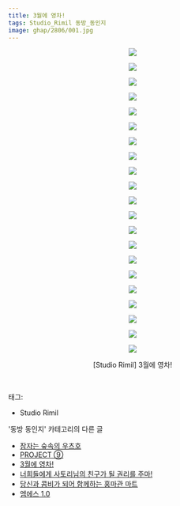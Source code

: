 ```yaml
---
title: 3월에 영차!
tags: Studio_Rimil 동방_동인지
image: ghap/2806/001.jpg
---
```

<div class="article">
<p style="text-align: center; clear: none; float: none;"><img src="{{ site.nasurl }}/ghap/2806/001.jpg"/></p>
<p style="text-align: center; clear: none; float: none;"><img src="{{ site.nasurl }}/ghap/2806/002.jpg"/></p>
<p style="text-align: center; clear: none; float: none;"><img src="{{ site.nasurl }}/ghap/2806/003.jpg"/></p>
<p style="text-align: center; clear: none; float: none;"><img src="{{ site.nasurl }}/ghap/2806/004.jpg"/></p>
<p style="text-align: center; clear: none; float: none;"><img src="{{ site.nasurl }}/ghap/2806/005.jpg"/></p>
<p style="text-align: center; clear: none; float: none;"><img src="{{ site.nasurl }}/ghap/2806/006.jpg"/></p>
<p style="text-align: center; clear: none; float: none;"><img src="{{ site.nasurl }}/ghap/2806/007.jpg"/></p>
<p style="text-align: center; clear: none; float: none;"><img src="{{ site.nasurl }}/ghap/2806/008.jpg"/></p>
<p style="text-align: center; clear: none; float: none;"><img src="{{ site.nasurl }}/ghap/2806/009.jpg"/></p>
<p style="text-align: center; clear: none; float: none;"><img src="{{ site.nasurl }}/ghap/2806/010.jpg"/></p>
<p style="text-align: center; clear: none; float: none;"><img src="{{ site.nasurl }}/ghap/2806/011.jpg"/></p>
<p style="text-align: center; clear: none; float: none;"><img src="{{ site.nasurl }}/ghap/2806/012.jpg"/></p>
<p style="text-align: center; clear: none; float: none;"><img src="{{ site.nasurl }}/ghap/2806/013.jpg"/></p>
<p style="text-align: center; clear: none; float: none;"><img src="{{ site.nasurl }}/ghap/2806/014.jpg"/></p>
<p style="text-align: center; clear: none; float: none;"><img src="{{ site.nasurl }}/ghap/2806/015.jpg"/></p>
<p style="text-align: center; clear: none; float: none;"><img src="{{ site.nasurl }}/ghap/2806/016.jpg"/></p>
<p style="text-align: center; clear: none; float: none;"><img src="{{ site.nasurl }}/ghap/2806/017.jpg"/></p>
<p style="text-align: center; clear: none; float: none;"><img src="{{ site.nasurl }}/ghap/2806/018.jpg"/></p>
<p style="text-align: center; clear: none; float: none;"><img src="{{ site.nasurl }}/ghap/2806/019.jpg"/></p>
<p style="text-align: center; clear: none; float: none;"><img src="{{ site.nasurl }}/ghap/2806/020.jpg"/></p>
<p style="text-align: center; clear: none; float: none;"><img src="{{ site.nasurl }}/ghap/2806/021.jpg"/></p>
<p style="text-align: center; clear: none; float: none;">[Studio Rimil] 3월에 영차!</p>
<p><br/></p>
</div><div class="tagTrail">
<p>태그: </p>
<ul>
<li>Studio Rimil</li>
</ul>
</div><div class="another">
<p>'동방 동인지' 카테고리의 다른 글</p>
<ul>
<li><a href="/2016-12-01-ghap_2809">잠자는 숲속의 우츠호</a></li>
<li><a href="/2016-12-01-ghap_2807">PROJECT ⑨</a></li>
<li><a href="/2016-12-01-ghap_2806">3월에 영차!</a></li>
<li><a href="/2016-12-01-ghap_2805">너희들에게 사토리님의 친구가 될 권리를 주마!</a></li>
<li><a href="/2016-12-01-ghap_2804">당신과 콤비가 되어 함께하는 홍마관 마트</a></li>
<li><a href="/2016-12-01-ghap_2803">엠에스 1.0</a></li>
</ul>
</div><div class="cb_module cb_fluid">
<div class="cb_wrt cb_profile">
</div><!-- commentList close -->
</div>